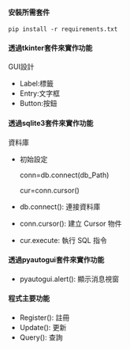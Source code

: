 #### 安裝所需套件
`pip install -r requirements.txt`

#### 透過tkinter套件來實作功能
GUI設計
- Label:標籤
- Entry:文字框
- Button:按鈕

#### 透過sqlite3套件來實作功能
資料庫

- 初始設定

  conn=db.connect(db_Path)

  cur=conn.cursor()
- db.connect(): 連接資料庫
- conn.cursor(): 建立 Cursor 物件
- cur.execute: 執行 SQL 指令

#### 透過pyautogui套件來實作功能
- pyautogui.alert(): 顯示消息視窗

#### 程式主要功能
- Register(): 註冊
- Update(): 更新
- Query(): 查詢
